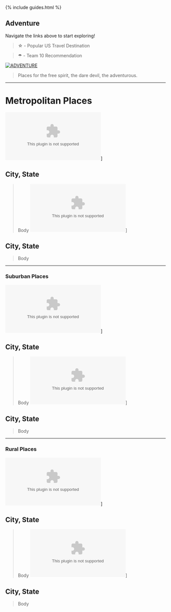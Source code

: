 {% include guides.html %}

## Adventure

Navigate the links above to start exploring!

> ☆ - Popular US Travel Destination

> ☂ - Team 10 Recommendation

[![ADVENTURE](https://images.unsplash.com/photo-1551632811-561732d1e306?ixlib=rb-4.0.3&ixid=MnwxMjA3fDB8MHxzZWFyY2h8Mnx8aGlraW5nfGVufDB8fDB8fA%3D%3D&w=1000&q=80)](https://guapbeast.github.io/team10/adventure)

> Places for the free spirit, the dare devil, the adventurous.

---------
# Metropolitan Places
![IMAGE](google.com)]
## City, State
> Body
![IMAGE](google.com)]
## City, State
> Body

---------
### Suburban Places
![IMAGE](google.com)]
## City, State
> Body
![IMAGE](google.com)]
## City, State
> Body

---------
### Rural Places
![IMAGE](google.com)]
## City, State
> Body
![IMAGE](google.com)]
## City, State
> Body